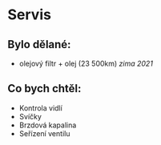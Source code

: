 # Servis

## Bylo dělané:
- olejový filtr + olej (23 500km) *zima 2021*

## Co bych chtěl:
- Kontrola vidlí
- Svíčky
- Brzdová kapalina
- Seřízení ventilu
